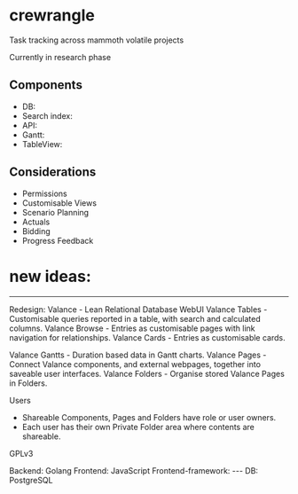 # crewrangle
Task tracking across mammoth volatile projects

Currently in research phase

## Components

* DB:
* Search index:
* API:
* Gantt:
* TableView:

## Considerations

* Permissions
* Customisable Views
* Scenario Planning
* Actuals
* Bidding
* Progress Feedback


# new ideas:
-------------------
Redesign:
Valance - Lean Relational Database WebUI
Valance Tables - Customisable queries reported in a table, with search and calculated columns.
Valance Browse - Entries as customisable pages with link navigation for relationships.
Valance Cards - Entries as customisable cards.

Valance Gantts - Duration based data in Gantt charts.
Valance Pages - Connect Valance components, and external webpages, together into saveable user interfaces.
Valance Folders - Organise stored Valance Pages in Folders.


Users
- Shareable Components, Pages and Folders have role or user owners.
- Each user has their own Private Folder area where contents are shareable.


GPLv3


Backend: Golang
Frontend: JavaScript
Frontend-framework: ---
DB: PostgreSQL
